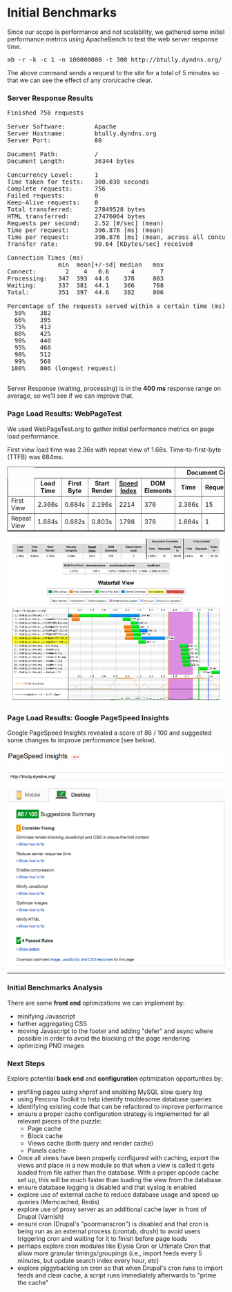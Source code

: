 # Initial Benchmarks

Since our scope is performance and not scalability, we gathered some initial performance metrics using ApacheBench to test the web server response time.

<pre>ab -r -k -c 1 -n 100000000 -t 300 http://btully.dyndns.org/</pre>

The above command sends a request to the site for a total of 5 minutes so that we can see the effect of any cron/cache clear.

### Server Response Results
<pre>
Finished 756 requests

Server Software:        Apache
Server Hostname:        btully.dyndns.org
Server Port:            80

Document Path:          /
Document Length:        36344 bytes

Concurrency Level:      1
Time taken for tests:   300.038 seconds
Complete requests:      756
Failed requests:        0
Keep-Alive requests:    0
Total transferred:      27849528 bytes
HTML transferred:       27476064 bytes
Requests per second:    2.52 [#/sec] (mean)
Time per request:       396.876 [ms] (mean)
Time per request:       396.876 [ms] (mean, across all concurrent requests)
Transfer rate:          90.64 [Kbytes/sec] received

Connection Times (ms)
              min  mean[+/-sd] median   max
Connect:        2    4   0.6      4       7
Processing:   347  393  44.6    378     803
Waiting:      337  381  44.1    366     788
Total:        351  397  44.6    382     806

Percentage of the requests served within a certain time (ms)
  50%    382
  66%    395
  75%    413
  80%    425
  90%    440
  95%    468
  98%    512
  99%    568
 100%    806 (longest request)
 </pre>
 
 Server Response (waiting, processing) is in the **400 ms** response range on average, so we'll see if we can improve that.
 

###  Page Load Results: WebPageTest

We used WebPageTest.org to gather initial performance metrics on page load performance. 

First view load time was 2.36s with repeat view of 1.68s. Time-to-first-byte (TTFB) was 684ms.

[](http://www.webpagetest.org/result/160524_7Q_1Q6F/)

<table id="tableResults" class="pretty" align="center" border="1" cellpadding="10" cellspacing="0">
	<tbody>
		<tr>
			<th align="center" class="empty" valign="middle" style="border:1px white solid;"></th>
			<th align="center" class="empty" valign="middle" colspan="5"></th>
			<th align="center" class="border" valign="middle" colspan="3">Document Complete</th>
			<th align="center" class="border" valign="middle" colspan="4">Fully Loaded</th>
		</tr>
		<tr>
			<th align="center" class="empty" valign="middle"></th>
			<th align="center" valign="middle">Load Time</th>
			<th align="center" valign="middle">First Byte</th>
			<th align="center" valign="middle">Start Render</th>
			<th align="center" valign="middle"><a href="https://sites.google.com/a/webpagetest.org/docs/using-webpagetest/metrics/speed-index" target="_blank">Speed Index</a></th>
			<th align="center" valign="middle">DOM Elements</th>
			<th align="center" class="border" valign="middle">Time</th>
			<th align="center" valign="middle">Requests</th>
			<th align="center" valign="middle">Bytes In</th>
			<th align="center" class="border" valign="middle">Time</th>
			<th align="center" valign="middle">Requests</th>
			<th align="center" valign="middle">Bytes In</th>
			<th align="center" valign="middle">Cost</th>
		</tr>
		<tr>
			<td align="left" valign="middle">First View </td>
			<td id="fvLoadTime" valign="middle">2.366s</td>
			<td id="fvTTFB" valign="middle">0.684s</td>
			<td id="fvStartRender" valign="middle">2.196s</td>
			<td id="fvVisual" valign="middle">2214</td>
			<td id="fvDomElements" valign="middle">376</td>
			<td id="fvDocComplete" class="border" valign="middle">2.366s</td>
			<td id="fvRequestsDoc" valign="middle">15</td>
			<td id="fvBytesDoc" valign="middle">94 KB</td>
			<td id="fvFullyLoaded" class="border" valign="middle">2.544s</td>
			<td id="fvRequests" valign="middle">16</td>
			<td id="fvBytes" valign="middle">99 KB</td>
		</tr>
		<tr>
			<td align="left" class="even" valign="middle">Repeat View </td>
			<td id="rvLoadTime" class="even" valign="middle">1.684s</td>
			<td id="rvTTFB" class="even" valign="middle">0.682s</td>
			<td id="rvStartRender" class="even" valign="middle">0.803s</td>
			<td id="rvVisual" class="even" valign="middle">1798</td>
			<td id="rvDomElements" class="even" valign="middle">376</td>
			<td id="rvDocComplete" class="even border" valign="middle">1.684s</td>
			<td id="rvRequestsDoc" class="even" valign="middle">1</td>
			<td id="rvBytesDoc" class="even" valign="middle">37 KB</td>
			<td id="rvFullyLoaded" class="even border" valign="middle">1.684s</td>
			<td id="rvRequests" class="even" valign="middle">1</td>
			<td id="rvBytes" class="even" valign="middle">37 KB</td>
		</tr>
	</tbody>
</table>


![](webpagetest-initial-metrics.png)

###  Page Load Results: Google PageSpeed Insights

Google PageSpeed Insights revealed a score of 86 / 100 and suggested some changes to improve performance (see below).

![](google-pagespeed-initial-metrics.png)


---

### Initial Benchmarks Analysis

There are some **front end** optimizations we can implement by:
* minifying Javascript
* further aggregating CSS
* moving Javascript to the footer and adding "defer" and async where possible in order to avoid the blocking of the page rendering
* optimizing PNG images


### Next Steps
Explore potential **back end** and **configuration** optimization opportunties by:
* profiling pages using xhprof and enabling MySQL slow query log
* using Percona Toolkit to help identify troublesome database queries
* identifying existing code that can be refactored to improve performance
* ensure a proper cache configuration strategy is implemented for all relevant pieces of the puzzle:
  * Page cache
  * Block cache
  * Views cache (both query and render cache)
  * Panels cache
* Once all views have been properly configured with caching, export the views and place in a new module so that when a view is called it gets loaded from file rather than the database. With a proper opcode cache set up, this will be much faster than loading the view from the database.
* ensure database logging is disabled and that syslog is enabled
* explore use of external cache to reduce database usage and speed up queries (Memcached, Redis)
* explore use of proxy server as an additional cache layer in front of Drupal (Varnish)
* ensure cron (Drupal's "poormanscron") is disabled and that cron is being run as an external process (crontab, drush) to avoid users triggering cron and waiting for it to finish before page loads
* perhaps explore cron modules like Elysia Cron or Ultimate Cron that allow more granular timings/groupings (i.e., import feeds every 5 minutes, but update search index every hour, etc)  
* explore piggybacking on cron so that when Drupal's cron runs to import feeds and clear cache, a script runs immediately afterwards to "prime the cache"
